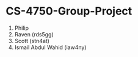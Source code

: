 # CS-4750-Group-Project

1) Philip
2) Raven (rds5gg)
3) Scott (stn4at)
4) Ismail Abdul Wahid (iaw4ny)
